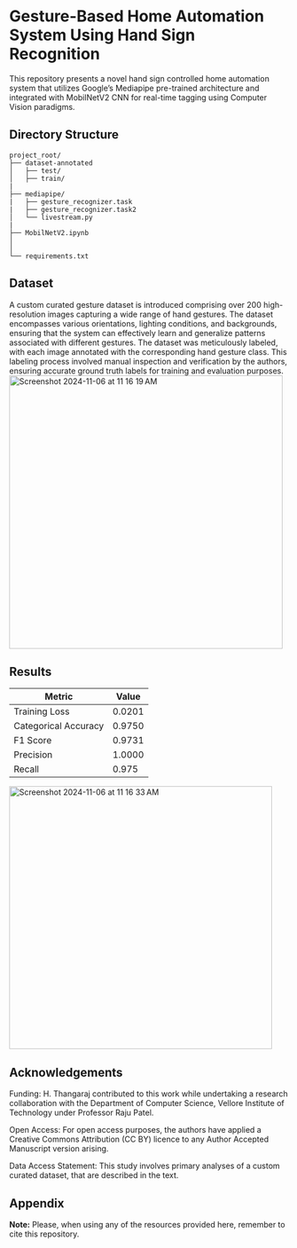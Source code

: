 
# Gesture-Based Home Automation System Using Hand Sign Recognition

This repository presents a novel hand sign controlled
home automation system that utilizes Google’s Mediapipe pre-trained architecture and integrated with MobilNetV2 CNN for real-time tagging using Computer Vision paradigms.




## Directory Structure

```
project_root/
├── dataset-annotated
│   ├── test/   
│   ├── train/     
|
├── mediapipe/
|   ├── gesture_recognizer.task
|   ├── gesture_recognizer.task2
│   └── livestream.py
|
├── MobilNetV2.ipynb
│   
│
└── requirements.txt

```
## Dataset

A custom curated gesture dataset is introduced comprising over 200 high-resolution images capturing a wide range of hand gestures. The dataset encompasses various
orientations, lighting conditions, and backgrounds, ensuring that the system can effectively learn and generalize patterns associated with different gestures.
The dataset was meticulously labeled, with each image annotated with the corresponding hand gesture class. This labeling process involved manual inspection and verification by the authors, ensuring accurate ground truth labels for training and evaluation purposes.
<img width="493" alt="Screenshot 2024-11-06 at 11 16 19 AM" src="https://github.com/user-attachments/assets/c699430a-c3d0-40f2-bc5d-e5753ebb56ac">


## Results


| Metric            | Value  |
|-------------------|--------|
| Training Loss     | 0.0201 |
| Categorical Accuracy | 0.9750 |
| F1 Score          | 0.9731 |
| Precision         | 1.0000 |
| Recall            | 0.975  |

<img width="474" alt="Screenshot 2024-11-06 at 11 16 33 AM" src="https://github.com/user-attachments/assets/fe8a671f-f24e-47cd-a8fa-ed4f943432f4">

## Acknowledgements

Funding: H. Thangaraj contributed to this work while undertaking a research collaboration with the Department of Computer Science, Vellore Institute of Technology under Professor Raju Patel.

Open Access: For open access purposes, the authors have applied a Creative Commons Attribution (CC BY) licence to any Author Accepted Manuscript version arising.

Data Access Statement: This study involves primary analyses of a custom curated dataset, that are described in the text.

## Appendix

**Note:** Please, when using any of the resources provided here, remember to cite this repository.


